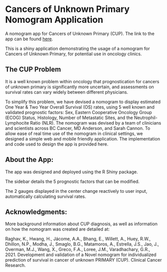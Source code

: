 # Cancers of Unknown Primary Nomogram Application
A nomogram app for Cancers of Unknown Primary (CUP). The link to the app can be found [here](https://cupnomogram.shinyapps.io/Nomogram/).

This is a shiny application demonstrating the usage of a nomogram for Cancers of Unknown Primary, for potential use in oncology clinics.

## The CUP Problem

It is a well known problem within oncology that prognostication for cancers of unknown primary is significantly more uncertain, and assessments on survival rates can vary widely between different physicians.

To simplify this problem, we have devised a nomogram to display estimated One Year & Two Year Overall Survival (OS) rates, using 5 well known and validated prognostic factors: Sex, Eastern Cooperative Oncology Group (ECOG) Status, Histology, Number of Metastatic Sites, and the Neutrophil-Lymphocite Ratio (NLR). The nomogram was devised by a team of clinicians and scientists across BC Cancer, MD Anderson, and Sarah Cannon. To allow ease of real time use of the nomogram in clinical settings, we designed a simple web and mobile friendly application. The implementation and code used to design the app is provided here.

## About the App:

The app was designed and deployed using the R Shiny package.

The sidebar details the 5 prognostic factors that can be modified.

The 2 gauges displayed in the center change reactively to user input, automatically calculating survival rates.


## Acknowledgments:

More background information about CUP diagnosis, as well as information on how the nomogram was created are detailed at:

Raghav, K., Hwang, H., Jácome, A.A., Bhang, E., Willett, A., Huey, R.W., Dhillon, N.P., Modha, J., Smaglo, B.G., Matamoros, A., Estrella, J.S., Jao, J., Overman, M.J., Wang, X., Greco, F.A., Loree, J.M., Varadhachary, G.R., 2021. Development and validation of a Novel nomogram for individualized prediction of survival in cancer of unknown PRIMARY (CUP). Clinical Cancer Research.

